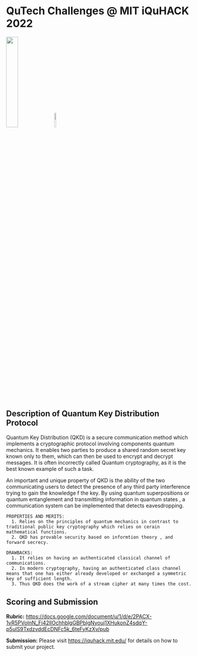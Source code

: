 # QuTech Challenges @ MIT iQuHACK 2022

<p align="left">
  <a href="https://qutech.nl" target="_blank"><img src="https://user-images.githubusercontent.com/10100490/151484481-7cedb7da-603e-43cc-890c-979fb66aeb60.png" width="25%" style="padding-right: 0%"/></a>
  <a href="https://iquhack.mit.edu/" target="_blank"><img src="https://user-images.githubusercontent.com/10100490/151647370-d161d5b5-119c-4db9-898e-cfb1745a8310.png" width="10%" style="padding-left: 0%"/> </a>
</p>


## Description of Quantum Key Distribution Protocol

Quantum Key Distribution (QKD) is a secure communication method which implements a cryptographic protocol involving components quantum mechanics. It enables two parties  to produce a shared random secret key known only to them, which can then be used to encrypt and decrypt messages. It is often incorrectly called Quantum cryptography, as it is the best known example of such a task.

An important and unique property of QKD is the ability of the two communicating users to detect the presence of any third party interference trying to gain the knowledge f the key. By using quantum superpositions or quantum entanglement and transmitting information in quantum states , a communication system can be implemented that detects eavesdropping. 

    PROPERTIES AND MERITS:
      1. Relies on the principles of quantum mechanics in contrast to traditional public key cryptography which relies on cerain mathematical functions.
      2. QKD has provable security based on informtion theory , and forward secrecy.
      
    DRAWBACKS:
      1. It relies on having an authenticated classical channel of communications.
      2. In modern cryptography, having an authenticated class channel means that one has either already developed or exchanged a symmetric key of sufficient length. 
      3. Thus QKD does the work of a stream cipher at many times the cost.




## Scoring and Submission

**Rubric:** https://docs.google.com/document/u/1/d/e/2PACX-1vR5PVoInN_Fi42lIOchhblgGBPblgNyouj1XHukonZ4sdqY-p5ulS9TxdzvddEcDNFc5k_6teFyKzXv/pub

**Submission:** Please visit https://iquhack.mit.edu/ for details on how to submit your project.
